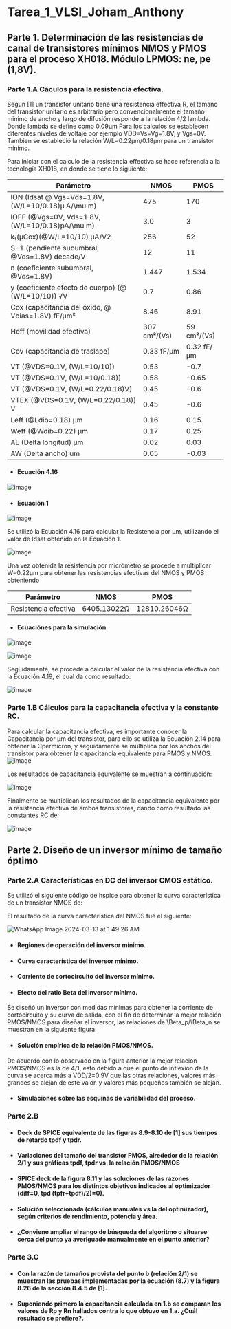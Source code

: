 # Tarea_1_VLSI_Joham_Anthony
## Parte 1. Determinación de las resistencias de canal de transistores mínimos NMOS y PMOS para el proceso XH018. Módulo LPMOS: ne, pe (1,8V).

### Parte 1.A Cáculos para la resistencia efectiva. 
Segun [1] un transistor unitario tiene una resistencia effectiva R, el tamaño del transistor unitario es arbitrario pero convencionalmente el tamaño minimo de ancho y largo de difusión responde a la relación 4/2 lambda. Donde lambda se define como 0.09µm
Para los calculos se establecen diferentes niveles de voltaje por ejemplo VDD=Vs=Vg=1.8V, y Vgs=0V. Tambien se estableció la relación W/L=0.22µm/0.18µm para un transistor mínimo.

Para iniciar con el calculo de la resistencia effectiva se hace referencia a la tecnología XH018, en donde se tiene lo siguiente:

| Parámetro | NMOS | PMOS |
|---|---|---|
| ION (Idsat @ Vgs=Vds=1.8V, (W/L=10/0.18)µ A/\mu m) | 475 | 170 |
| IOFF (@Vgs=0V, Vds=1.8V, (W/L=10/0.18)pA/\mu m) | 3.0 | 3 |
| k₁(µCox)(@W/L=10/10) μΑ/V2 | 256 | 52 |
| S-1 (pendiente subumbral, @Vds=1.8V) decade/V | 12 | 11 |
| n (coeficiente subumbral, @Vds=1.8V) | 1.447 | 1.534 |
| y (coeficiente efecto de cuerpo) (@ (W/L=10/10)) √V | 0.7 | 0.86 |
| Cox (capacitancia del óxido, @ Vbias=1.8V) fF/µm² | 8.46 | 8.91 |
| Heff (movilidad efectiva) | 307 cm²/(Vs) | 59 cm²/(Vs) |
| Cov (capacitancia de traslape) | 0.33 fF/µm | 0.32 fF/µm |
| VT (@VDS=0.1V, (W/L=10/10)) | 0.53 | -0.7 |
| VT (@VDS=0.1V, (W/L=10/0.18)) | 0.58 | -0.65 |
| VT (@VDS=0.1V, (W/L=0.22/0.18)V) | 0.45 | -0.6 |
| VTEX (@VDS=0.1V, (W/L=0.22/0.18)) V | 0.45 | -0.6 |
| Leff (@Ldib=0.18) µm | 0.16 | 0.15 |
| Weff (@Wdib=0.22) µm | 0.17 | 0.25 |
| AL (Delta longitud) µm | 0.02 | 0.03 |
| AW (Delta ancho) um | 0.05 | -0.03 |

- #### Ecuación 4.16
![image](https://github.com/JohamGab00/Tarea_1_VLSI_Joham_Anthony/assets/110200214/9a7f023c-7579-4c5d-b403-5b124517a00d)

- #### Ecuación 1


![image](https://github.com/JohamGab00/Tarea_1_VLSI_Joham_Anthony/assets/110200214/6c57f06a-29bc-4aab-9ae3-d6ad22dd8890)

Se utilizó la Ecuación 4.16 para calcular la Resistencia por µm, utilizando el valor de Idsat obtenido en la Ecuación 1.

![image](https://github.com/JohamGab00/Tarea_1_VLSI_Joham_Anthony/assets/110200214/4c138bbb-b5a9-49fd-b1d4-98b50173bfac)

Una vez obtenida la resistencia por micrómetro se procede a multiplicar W=0.22µm para obtener las resistencias efectivas del NMOS y PMOS obteniendo

| Parámetro | NMOS | PMOS |
|---|---|---|
| Resistencia efectiva| 6405.13022Ω | 12810.26046Ω  |

- #### Ecuaciónes para la simulación

![image](https://github.com/JohamGab00/Tarea_1_VLSI_Joham_Anthony/assets/110200214/d002c78e-d581-4fa0-a147-b9b51f11fab6)

![image](https://github.com/JohamGab00/Tarea_1_VLSI_Joham_Anthony/assets/110200214/0b5fe5ba-4eb9-422c-9b0a-8d404ddd7e22)


Seguidamente, se procede a calcular el valor de la resistencia efectiva con la Ecuación 4.19, el cual da como resultado:

![image](https://github.com/JohamGab00/Tarea_1_VLSI_Joham_Anthony/assets/110200214/49ea0e81-021b-48b3-8d0d-9b6b96949d9f)

### Parte 1.B Cálculos para la capacitancia efectiva y la constante RC.
Para calcular la capacitancia efectiva, es importante conocer la Capacitancia por µm del transistor, para ello se utiliza la Ecuación 2.14 para obtener la Cpermicron, y seguidamente se multiplica por los anchos del transistor para obtener la capacitancia equivalente para PMOS y NMOS.
![image](https://github.com/JohamGab00/Tarea_1_VLSI_Joham_Anthony/assets/110200214/2793611d-4422-4ef3-8c96-860b24d27011)

Los resultados de capacitancia equivalente se muestran a continuación:

![image](https://github.com/JohamGab00/Tarea_1_VLSI_Joham_Anthony/assets/110200214/16885c82-3e9d-46c3-a85d-a5e274a635dc)

Finalmente se multiplican los resultados de la capacitancia equivalente por la resistencia efectiva de ambos transistores, dando como resultado las constantes RC de:

![image](https://github.com/JohamGab00/Tarea_1_VLSI_Joham_Anthony/assets/110200214/5bc9d310-8657-4d3f-8923-983c19a391d4)


## Parte 2. Diseño de un inversor mínimo de tamaño óptimo


### Parte 2.A Características en DC del inversor CMOS estático. 
Se utilizó el siguiente código de hspice para obtener la curva característica de un transistor NMOS de:

El resultado de la curva característica del NMOS fué el siguiente:

![WhatsApp Image 2024-03-13 at 1 49 26 AM](https://github.com/JohamGab00/Tarea_1_VLSI_Joham_Anthony/assets/110150220/a21fa454-7591-46d6-a52f-0dad0c673462)


 - #### Regiones de operación del inversor mínimo. 

 - #### Curva característica del inversor  mínimo. 

- #### Corriente de cortocircuito del inversor mínimo. 

- #### Efecto del ratio Beta del inversor mínimo. 
Se diseñó un inversor con medidas mínimas para obtener la corriente de cortocircuito y su curva de salida, con el fin de determinar la mejor relación PMOS/NMOS para diseñar el inversor, las relaciones de \Beta_p/\Beta_n se muestran en la siguiente figura:


- #### Solución empírica de la relación PMOS/NMOS.

De acuerdo con lo observado en la figura anterior la mejor relacion PMOS/NMOS es la de 4/1, esto debido a que el punto de inflexión de la curva se acerca más a VDD/2=0.9V que las otras relaciones, valores más grandes se alejan de este valor, y valores más pequeños también se alejan.

- #### Simulaciones sobre las esquinas de variabilidad del proceso.  



### Parte 2.B

- #### Deck de SPICE equivalente  de las figuras 8.9-8.10 de [1] sus tiempos de retardo tpdf y tpdr.

- #### Variaciones del  tamaño  del  transistor  PMOS, alrededor  de  la  relación  2/1 y sus  gráficas  tpdf,  tpdr  vs.  la  relación PMOS/NMOS

- #### SPICE deck de la figura 8.11 y  las soluciones de las razones  PMOS/NMOS  para  los  distintos  objetivos  indicados  al  optimizador  (diff=0,  tpd (tpfr+tpdf)/2)=0).

- #### Solución seleccionada (cálculos manuales vs la del  optimizador),  según  criterios de rendimiento, potencia y área. 

- #### ¿Conviene  ampliar  el  rango  de  búsqueda  del  algoritmo  o  situarse  cerca  del punto ya averiguado manualmente en el punto anterior?

### Parte 3.C

- #### Con la razón de tamaños provista del punto b (relación  2/1) se muestran las pruebas implementadas  por  la  ecuación  (8.7)  y  la  figura  8.26  de  la  sección  8.4.5  de  [1].  


- ####  Suponiendo primero  la  capacitancia calculada en 1.b se comparan los valores de Rp y Rn hallados contra lo que  obtuvo en 1.a. ¿Cuál resultado se prefiere?.
